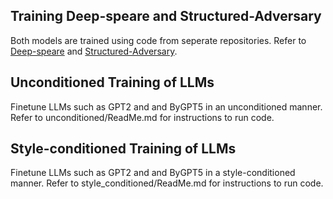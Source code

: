 ## Training Deep-speare and Structured-Adversary
Both models are trained using code from seperate repositories. Refer to [Deep-speare](https://github.com/b3nji87/deepspeare-fork)
and [Structured-Adversary](https://github.com/b3nji87/Structured-Adversary-Fork).

## Unconditioned Training of LLMs
Finetune LLMs such as GPT2 and and ByGPT5 in an unconditioned manner. Refer to unconditioned/ReadMe.md
for instructions to run code.

## Style-conditioned Training of LLMs
Finetune LLMs such as GPT2 and and ByGPT5 in a style-conditioned manner. Refer to style_conditioned/ReadMe.md
for instructions to run code.

